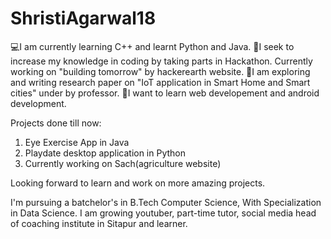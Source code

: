 # ShristiAgarwal18
💻I am currently learning C++ and learnt Python and Java.
👀I seek to increase my knowledge in coding by taking parts in Hackathon.
Currently working on "building tomorrow" by hackerearth website.
📝I am exploring and writing research paper on "IoT application in Smart Home and Smart cities" under by professor.
🌟I want to learn web developement and android development.

Projects done till now:
1. Eye Exercise App in Java
2. Playdate desktop application in Python
3. Currently working on Sach(agriculture website) 

Looking forward to learn and work on more amazing projects.

I'm pursuing a batchelor's in B.Tech Computer Science, With Specialization in Data Science.
I am growing youtuber, part-time tutor, social media head of coaching institute in Sitapur and learner.
